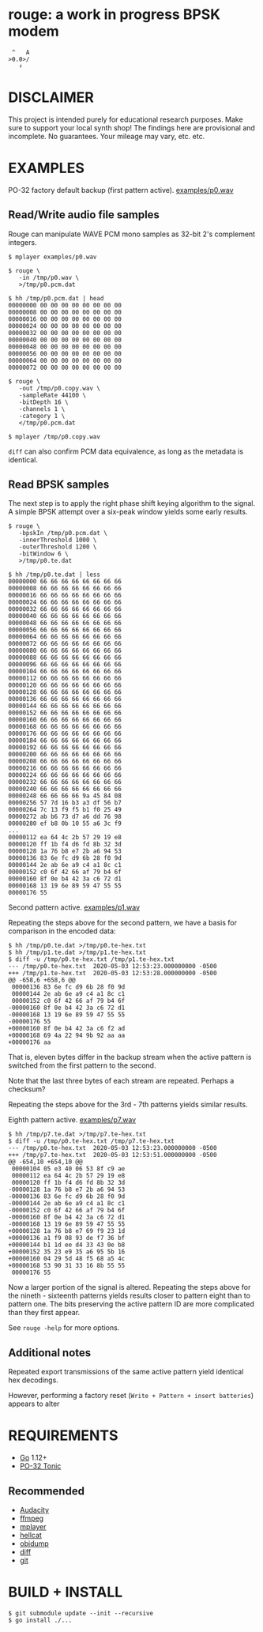 # rouge: a work in progress BPSK modem

```text
 ^   A
>θ.θ>/
   ♯
```

# DISCLAIMER

This project is intended purely for educational research purposes. Make sure to support your local synth shop! The findings here are provisional and incomplete. No guarantees. Your mileage may vary, etc. etc.

# EXAMPLES

PO-32 factory default backup (first pattern active). [examples/p0.wav](examples/p0.wav)

## Read/Write audio file samples

Rouge can manipulate WAVE PCM mono samples as 32-bit 2's complement integers.

```console
$ mplayer examples/p0.wav

$ rouge \
   -in /tmp/p0.wav \
   >/tmp/p0.pcm.dat

$ hh /tmp/p0.pcm.dat | head
00000000 00 00 00 00 00 00 00 00
00000008 00 00 00 00 00 00 00 00
00000016 00 00 00 00 00 00 00 00
00000024 00 00 00 00 00 00 00 00
00000032 00 00 00 00 00 00 00 00
00000040 00 00 00 00 00 00 00 00
00000048 00 00 00 00 00 00 00 00
00000056 00 00 00 00 00 00 00 00
00000064 00 00 00 00 00 00 00 00
00000072 00 00 00 00 00 00 00 00

$ rouge \
   -out /tmp/p0.copy.wav \
   -sampleRate 44100 \
   -bitDepth 16 \
   -channels 1 \
   -category 1 \
   </tmp/p0.pcm.dat

$ mplayer /tmp/p0.copy.wav
```

`diff` can also confirm PCM data equivalence, as long as the metadata is identical.

## Read BPSK samples

The next step is to apply the right phase shift keying algorithm to the signal. A simple BPSK attempt over a six-peak window yields some early results.

```console
$ rouge \
   -bpskIn /tmp/p0.pcm.dat \
   -innerThreshold 1000 \
   -outerThreshold 1200 \
   -bitWindow 6 \
   >/tmp/p0.te.dat

$ hh /tmp/p0.te.dat | less
00000000 66 66 66 66 66 66 66 66
00000008 66 66 66 66 66 66 66 66
00000016 66 66 66 66 66 66 66 66
00000024 66 66 66 66 66 66 66 66
00000032 66 66 66 66 66 66 66 66
00000040 66 66 66 66 66 66 66 66
00000048 66 66 66 66 66 66 66 66
00000056 66 66 66 66 66 66 66 66
00000064 66 66 66 66 66 66 66 66
00000072 66 66 66 66 66 66 66 66
00000080 66 66 66 66 66 66 66 66
00000088 66 66 66 66 66 66 66 66
00000096 66 66 66 66 66 66 66 66
00000104 66 66 66 66 66 66 66 66
00000112 66 66 66 66 66 66 66 66
00000120 66 66 66 66 66 66 66 66
00000128 66 66 66 66 66 66 66 66
00000136 66 66 66 66 66 66 66 66
00000144 66 66 66 66 66 66 66 66
00000152 66 66 66 66 66 66 66 66
00000160 66 66 66 66 66 66 66 66
00000168 66 66 66 66 66 66 66 66
00000176 66 66 66 66 66 66 66 66
00000184 66 66 66 66 66 66 66 66
00000192 66 66 66 66 66 66 66 66
00000200 66 66 66 66 66 66 66 66
00000208 66 66 66 66 66 66 66 66
00000216 66 66 66 66 66 66 66 66
00000224 66 66 66 66 66 66 66 66
00000232 66 66 66 66 66 66 66 66
00000240 66 66 66 66 66 66 66 66
00000248 66 66 66 66 9a 45 84 08
00000256 57 7d 16 b3 a3 df 56 b7
00000264 7c 13 f9 f5 b1 f0 25 49
00000272 ab b6 73 d7 a6 dd 76 98
00000280 ef b8 0b 10 55 a6 3c f9
...
00000112 ea 64 4c 2b 57 29 19 e8
00000120 ff 1b f4 d6 fd 8b 32 3d
00000128 1a 76 b8 e7 2b a6 94 53
00000136 83 6e fc d9 6b 28 f0 9d
00000144 2e ab 6e a9 c4 a1 8c c1
00000152 c0 6f 42 66 af 79 b4 6f
00000160 8f 0e b4 42 3a c6 72 d1
00000168 13 19 6e 89 59 47 55 55
00000176 55
```

Second pattern active. [examples/p1.wav](examples/p1.wav)

Repeating the steps above for the second pattern, we have a basis for comparison in the encoded data:

```console
$ hh /tmp/p0.te.dat >/tmp/p0.te-hex.txt
$ hh /tmp/p1.te.dat >/tmp/p1.te-hex.txt
$ diff -u /tmp/p0.te-hex.txt /tmp/p1.te-hex.txt
--- /tmp/p0.te-hex.txt	2020-05-03 12:53:23.000000000 -0500
+++ /tmp/p1.te-hex.txt	2020-05-03 12:53:28.000000000 -0500
@@ -658,6 +658,6 @@
 00000136 83 6e fc d9 6b 28 f0 9d
 00000144 2e ab 6e a9 c4 a1 8c c1
 00000152 c0 6f 42 66 af 79 b4 6f
-00000160 8f 0e b4 42 3a c6 72 d1
-00000168 13 19 6e 89 59 47 55 55
-00000176 55
+00000160 8f 0e b4 42 3a c6 f2 ad
+00000168 69 4a 22 94 9b 92 aa aa
+00000176 aa
```

That is, eleven bytes differ in the backup stream when the active pattern is switched from the first pattern to the second.

Note that the last three bytes of each stream are repeated. Perhaps a checksum?

Repeating the steps above for the 3rd - 7th patterns yields similar results.

Eighth pattern active. [examples/p7.wav](examples/p7.wav)

```console
$ hh /tmp/p7.te.dat >/tmp/p7.te-hex.txt
$ diff -u /tmp/p0.te-hex.txt /tmp/p7.te-hex.txt
--- /tmp/p0.te-hex.txt	2020-05-03 12:53:23.000000000 -0500
+++ /tmp/p7.te-hex.txt	2020-05-03 12:53:51.000000000 -0500
@@ -654,10 +654,10 @@
 00000104 05 e3 40 06 53 8f c9 ae
 00000112 ea 64 4c 2b 57 29 19 e8
 00000120 ff 1b f4 d6 fd 8b 32 3d
-00000128 1a 76 b8 e7 2b a6 94 53
-00000136 83 6e fc d9 6b 28 f0 9d
-00000144 2e ab 6e a9 c4 a1 8c c1
-00000152 c0 6f 42 66 af 79 b4 6f
-00000160 8f 0e b4 42 3a c6 72 d1
-00000168 13 19 6e 89 59 47 55 55
+00000128 1a 76 b8 e7 69 f9 23 1d
+00000136 a1 f9 08 93 de f7 36 bf
+00000144 b1 1d ee d4 33 43 0e b8
+00000152 35 23 e9 35 a6 95 5b 16
+00000160 04 29 5d 48 f5 68 a5 4c
+00000168 53 90 31 33 16 8b 55 55
 00000176 55
```

Now a larger portion of the signal is altered. Repeating the steps above for the nineth - sixteenth patterns yields results closer to pattern eight than to pattern one. The bits preserving the active pattern ID are more complicated than they first appear.

See `rouge -help` for more options.

## Additional notes

Repeated export transmissions of the same active pattern yield identical hex decodings.

However, performing a factory reset (`Write + Pattern + insert batteries`) appears to alter

# REQUIREMENTS

* [Go](https://golang.org/) 1.12+
* [PO-32 Tonic](https://teenage.engineering/products/po-32)

## Recommended

* [Audacity](https://www.audacityteam.org/)
* [ffmpeg](https://www.ffmpeg.org/)
* [mplayer](http://www.mplayerhq.hu/)
* [hellcat](https://github.com/mcandre/hellcat)
* [objdump](https://linux.die.net/man/1/objdump)
* [diff](https://linux.die.net/man/1/diff)
* [git](https://git-scm.com/)

# BUILD + INSTALL

```console
$ git submodule update --init --recursive
$ go install ./...
```
